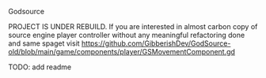 Godsource

PROJECT IS UNDER REBUILD. If you are interested in almost carbon copy of source engine player controller without any meaningful refactoring done and same spaget visit https://github.com/GibberishDev/GodSource-old/blob/main/game/components/player/GSMovementComponent.gd

TODO: add readme